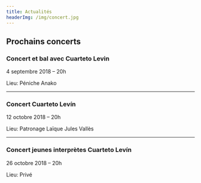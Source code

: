 ```yaml
---
title: Actualités
headerImg: /img/concert.jpg
---
```


## Prochains concerts

### Concert et bal avec Cuarteto Levin
4 septembre 2018 – 20h

Lieu: Péniche Anako

---

### Concert Cuarteto Levín
12 octobre 2018 – 20h

Lieu: Patronage Laïque Jules Vallès

---

### Concert jeunes interprètes Cuarteto Levín
26 octobre 2018 – 20h

Lieu: Privé